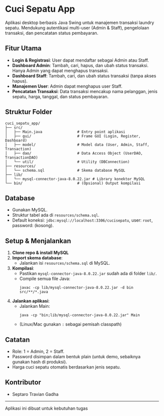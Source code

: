 # Cuci Sepatu App

Aplikasi desktop berbasis Java Swing untuk manajemen transaksi laundry sepatu. Mendukung autentikasi multi-user (Admin & Staff), pengelolaan transaksi, dan pencatatan status pembayaran.

## Fitur Utama
- **Login & Registrasi**: User dapat mendaftar sebagai Admin atau Staff.
- **Dashboard Admin**: Tambah, cari, hapus, dan ubah status transaksi. Hanya Admin yang dapat menghapus transaksi.
- **Dashboard Staff**: Tambah, cari, dan ubah status transaksi (tanpa akses hapus).
- **Manajemen User**: Admin dapat menghapus user Staff.
- **Pencatatan Transaksi**: Data transaksi mencakup nama pelanggan, jenis sepatu, harga, tanggal, dan status pembayaran.

## Struktur Folder
```
cuci_sepatu_app/
├── src/
│   ├── Main.java                # Entry point aplikasi
│   ├── gui/                     # Frame GUI (Login, Register, Dashboard)
│   ├── model/                   # Model data (User, Admin, Staff, Transaction)
│   ├── dao/                     # Data Access Object (UserDAO, TransactionDAO)
│   └── util/                    # Utility (DBConnection)
├── resources/
│   └── schema.sql               # Skema database MySQL
├── lib/
│   └── mysql-connector-java-8.0.22.jar # Library konektor MySQL
└── bin/                         # (Opsional) Output kompilasi
```

## Database
- Gunakan MySQL.
- Struktur tabel ada di `resources/schema.sql`.
- Default koneksi: `jdbc:mysql://localhost:3306/cucisepatu`, user: `root`, password: (kosong).

## Setup & Menjalankan
1. **Clone repo & install MySQL**
2. **Import skema database**:
   - Jalankan isi `resources/schema.sql` di MySQL.
3. **Kompilasi**:
   - Pastikan `mysql-connector-java-8.0.22.jar` sudah ada di folder `lib/`.
   - Compile semua file Java:
     ```
     javac -cp lib/mysql-connector-java-8.0.22.jar -d bin src/**/*.java
     ```
4. **Jalankan aplikasi**:
   - Jalankan Main:
     ```
     java -cp "bin;lib/mysql-connector-java-8.0.22.jar" Main
     ```
   - (Linux/Mac gunakan `:` sebagai pemisah classpath)

## Catatan
- Role: 1 = Admin, 2 = Staff.
- Password disimpan dalam bentuk plain (untuk demo, sebaiknya gunakan hash di produksi).
- Harga cuci sepatu otomatis berdasarkan jenis sepatu.

## Kontributor
- Septaro Travian Gadha

---
Aplikasi ini dibuat untuk kebutuhan tugas
